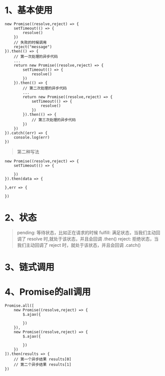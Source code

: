 # 1、基本使用
``` 链式编程
new Promise((resolve,reject) => {
	setTimeout(() => {
		resolve()
	})
	// 失败的时候调用
	reject("message")
}).then(() => {
	// 第一次处理的异步代码
	...
	return new Promise((resolve,reject) => {
		setTimeout(() => {
			resolve()
		})
	}).then(() => {
		// 第二次处理的异步代码
		...
		return new Promise((resolve,reject) => {
			setTimeout(() => {
				resolve()
			})
		}).then(() => {
			// 第三次处理的异步代码
		})
	})
}).catch((err) => {
	console.log(err)
})
```
> 第二种写法
```
new Promise((resolve,reject) => {
	setTimeout(() => {
		
	})
}).then(data => {
	
},err => {
	
})
```

# 2、状态
> pending: 等待状态，比如正在请求的时候
> fulfill: 满足状态，当我们主动回调了 resolve 时,就处于该状态，并且会回调 .then()
> reject: 拒绝状态，当我们主动回调了 reject 时，就处于该状态，并且会回调 .catch()

# 3、链式调用

# 4、Promise的all调用
```
Promise.all([
	new Promise((resolve,reject) => {
		$.ajax({
			
		})
	}),
	new Promise((resolve,reject) => {
		$.ajax({
			
		})
	})
]).then(results => {
	// 第一个异步结果 results[0]
	// 第二个异步结果 results[1]
})
```